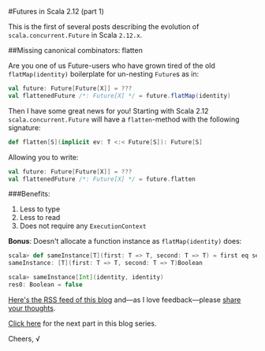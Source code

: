 #Futures in Scala 2.12 (part 1)

This is the first of several posts describing the evolution of `scala.concurrent.Future` in Scala `2.12.x`.

##Missing canonical combinators: flatten

Are you one of us Future-users who have grown tired of the old `flatMap(identity)` boilerplate for un-nesting `Future`s as in:

~~~scala
val future: Future[Future[X]] = ???
val flattenedFuture /*: Future[X] */ = future.flatMap(identity)
~~~

Then I have some great news for you!
Starting with Scala 2.12 `scala.concurrent.Future` will have a `flatten`-method with the following signature:

~~~scala
def flatten[S](implicit ev: T <:< Future[S]): Future[S]
~~~

Allowing you to write:

~~~scala
val future: Future[Future[X]] = ???
val flattenedFuture /*: Future[X] */ = future.flatten
~~~

###Benefits:

1. Less to type
2. Less to read
3. Does not require any `ExecutionContext`

**Bonus**: Doesn't allocate a function instance as `flatMap(identity)` does:

~~~scala
scala> def sameInstance[T](first: T => T, second: T => T) = first eq second
sameInstance: [T](first: T => T, second: T => T)Boolean

scala> sameInstance[Int](identity, identity)
res0: Boolean = false
~~~

[Here's the RSS feed of this blog](https://github.com/viktorklang/blog/commits/master.atom) and—as I love feedback—please [share your thoughts](https://github.com/viktorklang/blog/issues/3).

[Click here](https://github.com/viktorklang/blog/blob/master/Futures-in-Scala-2.12-part-2.md) for the next part in this blog series.

Cheers,
√